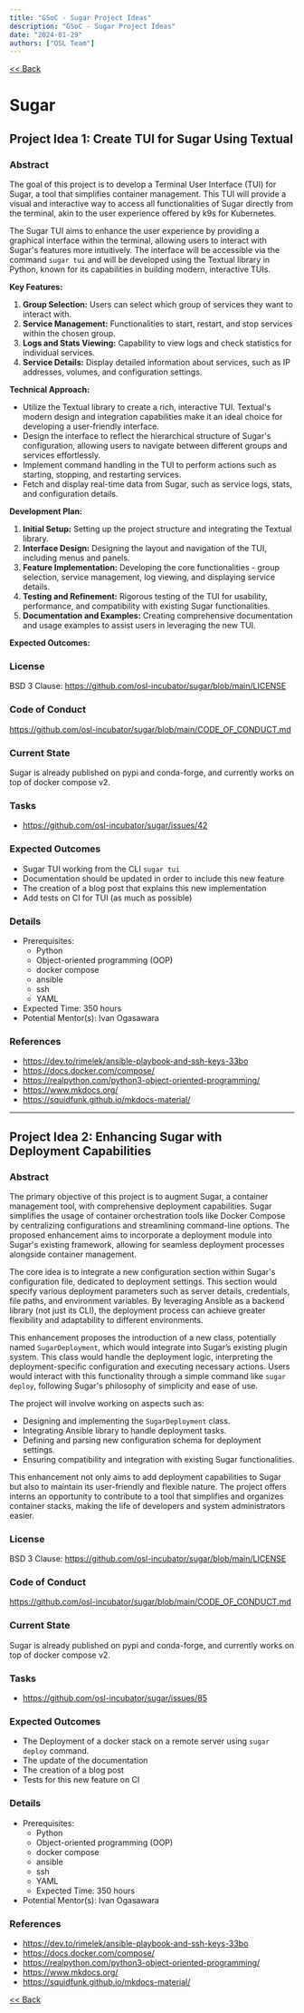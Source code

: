 ```yaml
---
title: "GSoC - Sugar Project Ideas"
description: "GSoC - Sugar Project Ideas"
date: "2024-01-29"
authors: ["OSL Team"]
---
```


[&lt;&lt; Back](/programs/internship/gsoc)

# Sugar

## Project Idea 1: Create TUI for Sugar Using Textual

### Abstract

The goal of this project is to develop a Terminal User Interface (TUI) for
Sugar, a tool that simplifies container management. This TUI will provide a
visual and interactive way to access all functionalities of Sugar directly from
the terminal, akin to the user experience offered by k9s for Kubernetes.

The Sugar TUI aims to enhance the user experience by providing a graphical
interface within the terminal, allowing users to interact with Sugar's features
more intuitively. The interface will be accessible via the command `sugar tui`
and will be developed using the Textual library in Python, known for its
capabilities in building modern, interactive TUIs.

**Key Features:**

1. **Group Selection:** Users can select which group of services they want to
   interact with.
2. **Service Management:** Functionalities to start, restart, and stop services
   within the chosen group.
3. **Logs and Stats Viewing:** Capability to view logs and check statistics for
   individual services.
4. **Service Details:** Display detailed information about services, such as IP
   addresses, volumes, and configuration settings.

**Technical Approach:**

- Utilize the Textual library to create a rich, interactive TUI. Textual's
  modern design and integration capabilities make it an ideal choice for
  developing a user-friendly interface.
- Design the interface to reflect the hierarchical structure of Sugar's
  configuration, allowing users to navigate between different groups and
  services effortlessly.
- Implement command handling in the TUI to perform actions such as starting,
  stopping, and restarting services.
- Fetch and display real-time data from Sugar, such as service logs, stats, and
  configuration details.

**Development Plan:**

1. **Initial Setup:** Setting up the project structure and integrating the
   Textual library.
2. **Interface Design:** Designing the layout and navigation of the TUI,
   including menus and panels.
3. **Feature Implementation:** Developing the core functionalities - group
   selection, service management, log viewing, and displaying service details.
4. **Testing and Refinement:** Rigorous testing of the TUI for usability,
   performance, and compatibility with existing Sugar functionalities.
5. **Documentation and Examples:** Creating comprehensive documentation and
   usage examples to assist users in leveraging the new TUI.

**Expected Outcomes:**

### License

BSD 3 Clause: https://github.com/osl-incubator/sugar/blob/main/LICENSE

### Code of Conduct

https://github.com/osl-incubator/sugar/blob/main/CODE_OF_CONDUCT.md

### Current State

Sugar is already published on pypi and conda-forge, and currently works on top
of docker compose v2.

### Tasks

- https://github.com/osl-incubator/sugar/issues/42

### Expected Outcomes

- Sugar TUI working from the CLI `sugar tui`
- Documentation should be updated in order to include this new feature
- The creation of a blog post that explains this new implementation
- Add tests on CI for TUI (as much as possible)

### Details

- Prerequisites:
    - Python
    - Object-oriented programming (OOP)
    - docker compose
    - ansible
    - ssh
    - YAML
- Expected Time: 350 hours
- Potential Mentor(s): Ivan Ogasawara

### References

- https://dev.to/rimelek/ansible-playbook-and-ssh-keys-33bo
- https://docs.docker.com/compose/
- https://realpython.com/python3-object-oriented-programming/
- https://www.mkdocs.org/
- https://squidfunk.github.io/mkdocs-material/

---

## Project Idea 2: Enhancing Sugar with Deployment Capabilities

### Abstract

The primary objective of this project is to augment Sugar, a container
management tool, with comprehensive deployment capabilities. Sugar simplifies
the usage of container orchestration tools like Docker Compose by centralizing
configurations and streamlining command-line options. The proposed enhancement
aims to incorporate a deployment module into Sugar's existing framework,
allowing for seamless deployment processes alongside container management.

The core idea is to integrate a new configuration section within Sugar's
configuration file, dedicated to deployment settings. This section would specify
various deployment parameters such as server details, credentials, file paths,
and environment variables. By leveraging Ansible as a backend library (not just
its CLI), the deployment process can achieve greater flexibility and
adaptability to different environments.

This enhancement proposes the introduction of a new class, potentially named
`SugarDeployment`, which would integrate into Sugar’s existing plugin system.
This class would handle the deployment logic, interpreting the
deployment-specific configuration and executing necessary actions. Users would
interact with this functionality through a simple command like `sugar deploy`,
following Sugar's philosophy of simplicity and ease of use.

The project will involve working on aspects such as:

- Designing and implementing the `SugarDeployment` class.
- Integrating Ansible library to handle deployment tasks.
- Defining and parsing new configuration schema for deployment settings.
- Ensuring compatibility and integration with existing Sugar functionalities.

This enhancement not only aims to add deployment capabilities to Sugar but also
to maintain its user-friendly and flexible nature. The project offers interns an
opportunity to contribute to a tool that simplifies and organizes container
stacks, making the life of developers and system administrators easier.

### License

BSD 3 Clause: https://github.com/osl-incubator/sugar/blob/main/LICENSE

### Code of Conduct

https://github.com/osl-incubator/sugar/blob/main/CODE_OF_CONDUCT.md

### Current State

Sugar is already published on pypi and conda-forge, and currently works on top
of docker compose v2.

### Tasks

- https://github.com/osl-incubator/sugar/issues/85

### Expected Outcomes

- The Deployment of a docker stack on a remote server using `sugar deploy`
  command.
- The update of the documentation
- The creation of a blog post
- Tests for this new feature on CI

### Details

- Prerequisites:
    - Python
    - Object-oriented programming (OOP)
    - docker compose
    - ansible
    - ssh
    - YAML
  - Expected Time: 350 hours
- Potential Mentor(s): Ivan Ogasawara

### References

- https://dev.to/rimelek/ansible-playbook-and-ssh-keys-33bo
- https://docs.docker.com/compose/
- https://realpython.com/python3-object-oriented-programming/
- https://www.mkdocs.org/
- https://squidfunk.github.io/mkdocs-material/

[&lt;&lt; Back](/programs/internship/gsoc)
